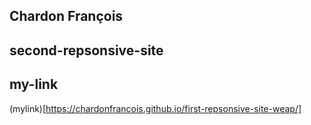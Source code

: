 ## Chardon François
## second-repsonsive-site

## my-link

(mylink)[https://chardonfrancois.github.io/first-repsonsive-site-weap/]
